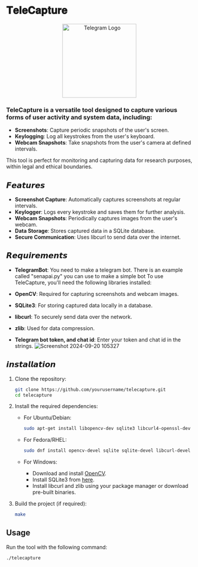 
# 𝐓𝐞𝐥𝐞𝐂𝐚𝐩𝐭𝐮𝐫𝐞

<div align="center">
    <img src="https://github.com/user-attachments/assets/5a086c41-43c1-442e-b4da-5553a1876ded" alt="Telegram Logo" width="200"/>
</div>

### TeleCapture is a versatile tool designed to capture various forms of user activity and system data, including:

- **Screenshots**: Capture periodic snapshots of the user's screen.
- **Keylogging**: Log all keystrokes from the user's keyboard.
- **Webcam Snapshots**: Take snapshots from the user's camera at defined intervals.

This tool is perfect for monitoring and capturing data for research purposes, within legal and ethical boundaries.

## 𝙁𝙚𝙖𝙩𝙪𝙧𝙚𝙨

- **Screenshot Capture**: Automatically captures screenshots at regular intervals.
- **Keylogger**: Logs every keystroke and saves them for further analysis.
- **Webcam Snapshots**: Periodically captures images from the user's webcam.
- **Data Storage**: Stores captured data in a SQLite database.
- **Secure Communication**: Uses libcurl to send data over the internet.

## 𝙍𝙚𝙦𝙪𝙞𝙧𝙚𝙢𝙚𝙣𝙩𝙨
 - **TelegramBot**: You need to make a telegram bot. There is an example called "senapai.py" you can use to make a simple bot 
To use TeleCapture, you'll need the following libraries installed:

- **OpenCV**: Required for capturing screenshots and webcam images.
- **SQLite3**: For storing captured data locally in a database.
- **libcurl**: To securely send data over the network.
- **zlib**: Used for data compression.




- **Telegram bot token, and chat id**: Enter your token and chat id in the strings.
![Screenshot 2024-09-20 105327](https://github.com/user-attachments/assets/9408aaec-ae2b-412d-970a-56c9e916c140)



## 𝙞𝙣𝙨𝙩𝙖𝙡𝙡𝙖𝙩𝙞𝙤𝙣

1. Clone the repository:
    ```bash
    git clone https://github.com/yourusername/telecapture.git
    cd telecapture
    ```

2. Install the required dependencies:
    - For Ubuntu/Debian:
      ```bash
      sudo apt-get install libopencv-dev sqlite3 libcurl4-openssl-dev zlib1g-dev
      ```

    - For Fedora/RHEL:
      ```bash
      sudo dnf install opencv-devel sqlite sqlite-devel libcurl-devel zlib-devel
      ```

    - For Windows:
      - Download and install [OpenCV](https://opencv.org/releases/).
      - Install SQLite3 from [here](https://sqlite.org/download.html).
      - Install libcurl and zlib using your package manager or download pre-built binaries.

3. Build the project (if required):
    ```bash
    make
    ```

## Usage

Run the tool with the following command:

```bash
./telecapture





